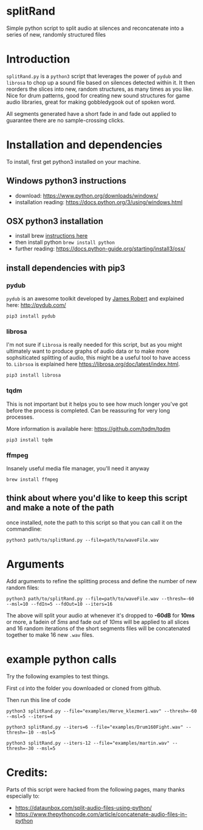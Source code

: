 # splitRand
Simple python script to split audio at silences and reconcatenate into a series of new, randomly structured files

# Introduction
`splitRand.py` is a `python3` script that leverages the power of `pydub` and `librosa` to chop up a sound file based on silences detected within it. It then reorders the slices into new, random structures, as many times as you like. Nice for drum patterns, good for creating new sound structures for game audio libraries, great for making gobbledygook out of spoken word.

All segments generated have a short fade in and fade out applied to guarantee there are no sample-crossing clicks.

# Installation and dependencies

To install, first get python3 installed on your machine.

## Windows python3 instructions

- download: <https://www.python.org/downloads/windows/>
- installation reading: <https://docs.python.org/3/using/windows.html>

## OSX python3 installation

- install brew [instructions here](https://brew.sh/)
- then install python `brew install python`
- further reading: <https://docs.python-guide.org/starting/install3/osx/>

## install dependencies with pip3

### pydub
`pydub` is an awesome toolkit developed by [James Robert](https://github.com/jiaaro) and explained here: <http://pydub.com/>

`pip3 install pydub`

### librosa
I'm not sure if `Librosa` is really needed for this script, but as you might ultimately want to produce graphs of audio data or to make more sophsiticated splitting of audio, this might be a useful tool to have access to. `Librsoa` is explained here <https://librosa.org/doc/latest/index.html>.

`pip3 install librosa`

### tqdm

This is not important but it helps you to see how much longer you've got before the process is completed. Can be reassuring for very long processes.

More information is available here: <https://github.com/tqdm/tqdm>

`pip3 install tqdm`
  
### ffmpeg

Insanely useful media file manager, you'll need it anyway

`brew install ffmpeg`

## think about where you'd like to keep this script and make a note of the path

once installed, note the path to this script so that you can call it on the commandline:

`python3 path/to/splitRand.py --file=path/to/waveFile.wav`

# Arguments
Add arguments to refine the splitting process and define the number of new random files:

`python3 path/to/splitRand.py --file=path/to/waveFile.wav --thresh=-60 --msl=10 --fdIn=5 --fdOut=10 --iters=16`

The above will split your audio at whenever it's dropped to **-60dB** for **10ms** or more, a fadein of *5ms* and fade out of *10ms* will be applied to all slices and 16 random iterations of the short segments files will be concatenated together to make 16 new `.wav` files.

# example python calls

Try the following examples to test things.

First `cd` into the folder you downloaded or cloned from github.

Then run this line of code

`python3 splitRand.py --file="examples/Herve_klezmer1.wav" --thresh=-60 --msl=5 --iters=4`

`python3 splitRand.py --iters=6 --file="examples/Drum160Fight.wav" --thresh=-10 --msl=5`

`python3 splitRand.py --iters-12 --file="examples/martin.wav" --thresh=-30 --msl=5`

# Credits:
Parts of this script were hacked from the following pages, many thanks especially to:
- <https://dataunbox.com/split-audio-files-using-python/>
- <https://www.thepythoncode.com/article/concatenate-audio-files-in-python>
